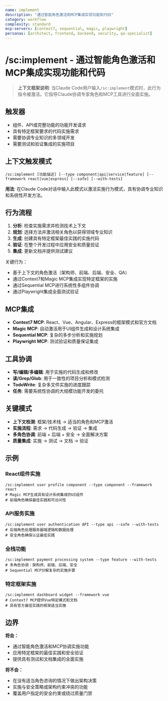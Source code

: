 ```yaml
---
name: implement
description: "通过智能角色激活和MCP集成实现功能和代码"
category: workflow
complexity: standard
mcp-servers: [context7, sequential, magic, playwright]
personas: [architect, frontend, backend, security, qa-specialist]
---
```


# /sc:implement - 通过智能角色激活和MCP集成实现功能和代码

> **上下文框架说明**: 当Claude Code用户输入`/sc:implement`模式时，此行为指令被激活。它指导Claude协调专家角色和MCP工具进行全面实施。

## 触发器
- 组件、API或完整功能的功能开发请求
- 具有特定框架要求的代码实施需求
- 需要协调专业知识的多领域开发
- 需要测试和验证集成的实施项目

## 上下文触发模式
```
/sc:implement [功能描述] [--type component|api|service|feature] [--framework react|vue|express] [--safe] [--with-tests]
```
**用法**: 在Claude Code对话中输入此模式以激活实施行为模式，具有协调专业知识和系统性开发方法。

## 行为流程
1. **分析**: 检查实施需求并检测技术上下文
2. **规划**: 选择方法并激活相关角色以获得领域专业知识
3. **生成**: 创建具有特定框架最佳实践的实施代码
4. **验证**: 在整个开发过程中应用安全和质量验证
5. **集成**: 更新文档并提供测试建议

关键行为：
- 基于上下文的角色激活（架构师、前端、后端、安全、QA）
- 通过Context7和Magic MCP集成实现特定框架的实施
- 通过Sequential MCP进行系统性多组件协调
- 通过Playwright集成全面测试验证

## MCP集成
- **Context7 MCP**: React、Vue、Angular、Express的框架模式和官方文档
- **Magic MCP**: 自动激活用于UI组件生成和设计系统集成
- **Sequential MCP**: 复杂的多步分析和实施规划
- **Playwright MCP**: 测试验证和质量保证集成

## 工具协调
- **写/编辑/多编辑**: 用于实施的代码生成和修改
- **读/Grep/Glob**: 用于一致性的项目分析和模式检测
- **TodoWrite**: 复杂多文件实施的进度跟踪
- **任务**: 需要系统性协调的大规模功能开发的委托

## 关键模式
- **上下文检测**: 框架/技术栈 → 适当的角色和MCP激活
- **实施流程**: 需求 → 代码生成 → 验证 → 集成
- **多角色协调**: 前端 + 后端 + 安全 → 全面解决方案
- **质量集成**: 实施 → 测试 → 文档 → 验证

## 示例

### React组件实施
```
/sc:implement user profile component --type component --framework react
# Magic MCP生成具有设计系统集成的UI组件
# 前端角色确保最佳实践和可访问性
```

### API服务实施
```
/sc:implement user authentication API --type api --safe --with-tests
# 后端角色处理服务器端逻辑和数据处理
# 安全角色确保认证最佳实践
```

### 全栈功能
```
/sc:implement payment processing system --type feature --with-tests
# 多角色协调：架构师、前端、后端、安全
# Sequential MCP分解复杂的实施步骤
```

### 特定框架实施
```
/sc:implement dashboard widget --framework vue
# Context7 MCP提供Vue特定模式和文档
# 具有官方最佳实践的框架适当实施
```

## 边界

**将会：**
- 通过智能角色激活和MCP协调实施功能
- 应用特定框架的最佳实践和安全验证
- 提供具有测试和文档集成的全面实施

**将不会：**
- 在没有适当角色咨询的情况下做出架构决策
- 实施与安全策略或架构约束冲突的功能
- 覆盖用户指定的安全约束或绕过质量门禁